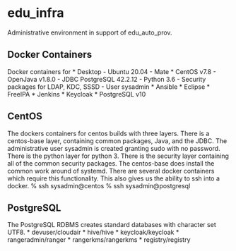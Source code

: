 # edu_infra
Administrative environment in support of edu_auto_prov. 

## Docker Containers
Docker containers for 
	* Desktop
		- Ubuntu 20.04
		- Mate 
	* CentOS v7.8
		- OpenJava v1.8.0
		- JDBC PostgreSQL 42.2.12 
		- Python 3.6
		- Security packages for LDAP, KDC, SSSD
		- User sysadmin 
	* Ansible 
	* Eclipse
	* FreeIPA
	* Jenkins
	* Keycloak
	* PostgreSQL v10

## CentOS
The dockers containers for centos builds with three layers. There is a centos-base layer, containing common packages, Java, and the JDBC. The administrative user sysadmin is created granting sudo with no password. There is the python layer for python 3. There is the security layer containing all of the common security packages. The centos-base does install the common work around of systemd. There are several docker containers which require this functionality. This also gives us the ability to ssh into a docker.
	% ssh sysadmin@centos
	% ssh sysadmin@postgresql

## PostgreSQL
The PostgreSQL RDBMS creates standard databases with character set UTF8. 
	* devuser/cloudair
	* hive/hive
	* keycloak/keycloak
	* rangeradmin/ranger
	* rangerkms/rangerkms
	* registry/registry
	
